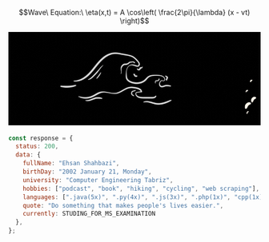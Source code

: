 ```math
Wave\ Equation:\ \eta(x,t) = A \cos\left( \frac{2\pi}{\lambda} (x - vt) \right)
```
![header image](https://github.com/Darya-Kaboodi/Darya-Kaboodi/blob/main/D_K.gif?raw=true)

```js
const response = {
  status: 200,
  data: {
    fullName: "Ehsan Shahbazi",
    birthDay: "2002 January 21, Monday",
    university: "Computer Engineering Tabriz",
    hobbies: ["podcast", "book", "hiking", "cycling", "web scraping"],
    languages: [".java(5x)", ".py(4x)", ".js(3x)", ".php(1x)", "cpp(1x)"],
    quote: "Do something that makes people's lives easier.",
    currently: STUDING_FOR_MS_EXAMINATION
  },
};
```

